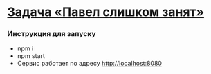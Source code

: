 # [Задача «Павел слишком занят»](https://github.com/urfu-2017/webdev-task-3)

### Инструкция для запуску

- npm i
- npm start
- Сервис работает по адресу [http://localhost:8080](http://localhost:8080)
